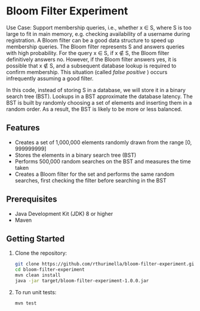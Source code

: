 # Bloom Filter Experiment

Use Case: Support membership queries, i.e., whether x ∈ S, where S is too large to fit in main 
memory, e.g. checking availability of a username during registration. 
A Bloom filter can be a good data structure to speed up membership queries. 
The Bloom filter represents S and answers queries with high probability. For the query x ∈ S, if x ∉ S, the Bloom 
filter definitively answers no. However, if the Bloom filter answers yes, it is possible that x ∉ S, and a subsequent 
database lookup is required to confirm membership. This situation (called <em> false positive </em>) 
occurs infrequently assuming a good filter.

In this code, instead of storing S in a database, we will store it in a binary search tree (BST). Lookups in a BST approximate the database latency. The BST is built by randomly choosing a set of elements and inserting them in a random order. As a result, the BST is likely to be more or less balanced.

## Features

- Creates a set of 1,000,000 elements randomly drawn from the range [0, 999999999]
- Stores the elements in a binary search tree (BST)
- Performs 500,000 random searches on the BST and measures the time taken
- Creates a Bloom filter for the set and performs the same random searches, first checking the filter before searching in the BST

## Prerequisites

- Java Development Kit (JDK) 8 or higher
- Maven

## Getting Started

1. Clone the repository:
   ```bash
   git clone https://github.com/rthurimella/bloom-filter-experiment.git
   cd bloom-filter-experiment
   mvn clean install
   java -jar target/bloom-filter-experiment-1.0.0.jar

2. To run unit tests:
   ```bash
   mvn test

